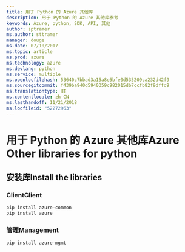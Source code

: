 ```yaml
---
title: 用于 Python 的 Azure 其他库
description: 用于 Python 的 Azure 其他库参考
keywords: Azure, python, SDK, API, 其他
author: sptramer
ms.author: sttramer
manager: douge
ms.date: 07/10/2017
ms.topic: article
ms.prod: azure
ms.technology: azure
ms.devlang: python
ms.service: multiple
ms.openlocfilehash: 53640c7bbad3a15a8e5bfe0d535209ca232d42f9
ms.sourcegitcommit: f439ba940d5940359c982015db7ccfb82f9dffd9
ms.translationtype: HT
ms.contentlocale: zh-CN
ms.lasthandoff: 11/21/2018
ms.locfileid: "52272963"
---
```

# <a name="azure-other-libraries-for-python"></a><span data-ttu-id="2c780-104">用于 Python 的 Azure 其他库</span><span class="sxs-lookup"><span data-stu-id="2c780-104">Azure Other libraries for python</span></span>

## <a name="install-the-libraries"></a><span data-ttu-id="2c780-105">安装库</span><span class="sxs-lookup"><span data-stu-id="2c780-105">Install the libraries</span></span>
### <a name="client"></a><span data-ttu-id="2c780-106">Client</span><span class="sxs-lookup"><span data-stu-id="2c780-106">Client</span></span>

```bash
pip install azure-common
pip install azure
```

### <a name="management"></a><span data-ttu-id="2c780-107">管理</span><span class="sxs-lookup"><span data-stu-id="2c780-107">Management</span></span>

```bash
pip install azure-mgmt
```
